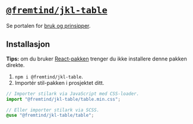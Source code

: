 # [`@fremtind/jkl-table`](https://jokul.fremtind.no/komponenter/table)

Se portalen for [bruk og prinsipper](https://jokul.fremtind.no/komponenter/table).

## Installasjon

**Tips:** om du bruker [React-pakken](../table-react/) trenger du ikke installere denne pakken direkte.

1. `npm i @fremtind/jkl-table`.
2. Importér stil-pakken i prosjektet ditt.

```js
// Importer stilark via JavaScript med CSS-loader.
import "@fremtind/jkl-table/table.min.css";
```

```scss
// Eller importer stilark via SCSS.
@use "@fremtind/jkl-table/table";
```
